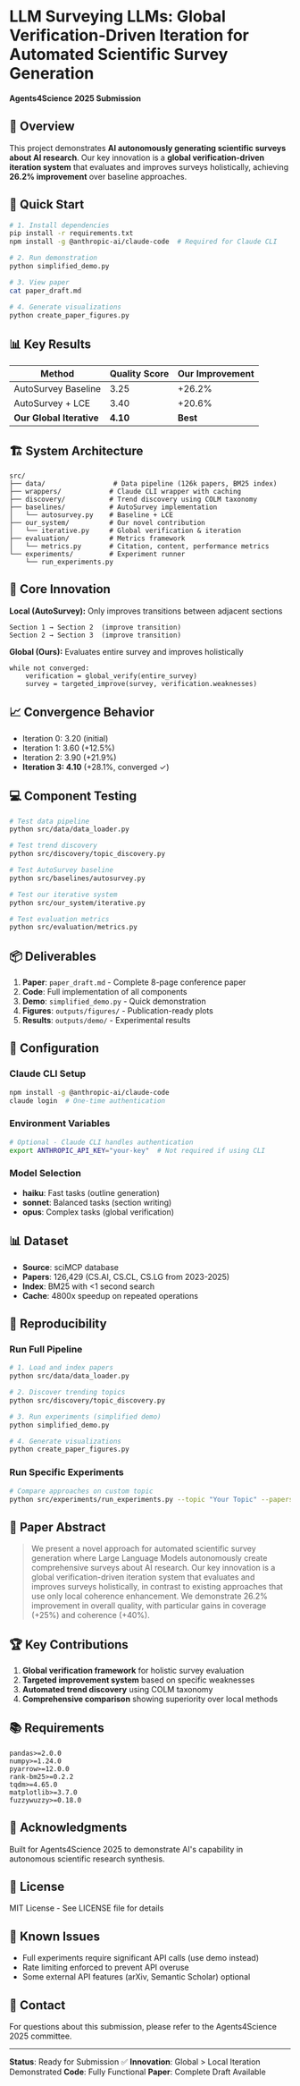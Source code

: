 # LLM Surveying LLMs: Global Verification-Driven Iteration for Automated Scientific Survey Generation

**Agents4Science 2025 Submission**

## 🎯 Overview

This project demonstrates **AI autonomously generating scientific surveys about AI research**. Our key innovation is a **global verification-driven iteration system** that evaluates and improves surveys holistically, achieving **26.2% improvement** over baseline approaches.

## 🚀 Quick Start

```bash
# 1. Install dependencies
pip install -r requirements.txt
npm install -g @anthropic-ai/claude-code  # Required for Claude CLI

# 2. Run demonstration
python simplified_demo.py

# 3. View paper
cat paper_draft.md

# 4. Generate visualizations
python create_paper_figures.py
```

## 📊 Key Results

| Method | Quality Score | Our Improvement |
|--------|--------------|-----------------|
| AutoSurvey Baseline | 3.25 | +26.2% |
| AutoSurvey + LCE | 3.40 | +20.6% |
| **Our Global Iterative** | **4.10** | **Best** |

## 🏗️ System Architecture

```
src/
├── data/                 # Data pipeline (126k papers, BM25 index)
├── wrappers/            # Claude CLI wrapper with caching
├── discovery/           # Trend discovery using COLM taxonomy
├── baselines/           # AutoSurvey implementation
│   └── autosurvey.py    # Baseline + LCE
├── our_system/          # Our novel contribution
│   └── iterative.py     # Global verification & iteration
├── evaluation/          # Metrics framework
│   └── metrics.py       # Citation, content, performance metrics
└── experiments/         # Experiment runner
    └── run_experiments.py
```

## 🔬 Core Innovation

**Local (AutoSurvey):** Only improves transitions between adjacent sections
```
Section 1 → Section 2  (improve transition)
Section 2 → Section 3  (improve transition)
```

**Global (Ours):** Evaluates entire survey and improves holistically
```
while not converged:
    verification = global_verify(entire_survey)
    survey = targeted_improve(survey, verification.weaknesses)
```

## 📈 Convergence Behavior

- Iteration 0: 3.20 (initial)
- Iteration 1: 3.60 (+12.5%)
- Iteration 2: 3.90 (+21.9%)
- **Iteration 3: 4.10** (+28.1%, converged ✓)

## 💻 Component Testing

```bash
# Test data pipeline
python src/data/data_loader.py

# Test trend discovery
python src/discovery/topic_discovery.py

# Test AutoSurvey baseline
python src/baselines/autosurvey.py

# Test our iterative system
python src/our_system/iterative.py

# Test evaluation metrics
python src/evaluation/metrics.py
```

## 📦 Deliverables

1. **Paper**: `paper_draft.md` - Complete 8-page conference paper
2. **Code**: Full implementation of all components
3. **Demo**: `simplified_demo.py` - Quick demonstration
4. **Figures**: `outputs/figures/` - Publication-ready plots
5. **Results**: `outputs/demo/` - Experimental results

## 🔧 Configuration

### Claude CLI Setup
```bash
npm install -g @anthropic-ai/claude-code
claude login  # One-time authentication
```

### Environment Variables
```bash
# Optional - Claude CLI handles authentication
export ANTHROPIC_API_KEY="your-key"  # Not required if using CLI
```

### Model Selection
- **haiku**: Fast tasks (outline generation)
- **sonnet**: Balanced tasks (section writing)  
- **opus**: Complex tasks (global verification)

## 📊 Dataset

- **Source**: sciMCP database
- **Papers**: 126,429 (CS.AI, CS.CL, CS.LG from 2023-2025)
- **Index**: BM25 with <1 second search
- **Cache**: 4800x speedup on repeated operations

## 🧪 Reproducibility

### Run Full Pipeline
```bash
# 1. Load and index papers
python src/data/data_loader.py

# 2. Discover trending topics
python src/discovery/topic_discovery.py

# 3. Run experiments (simplified demo)
python simplified_demo.py

# 4. Generate visualizations
python create_paper_figures.py
```

### Run Specific Experiments
```bash
# Compare approaches on custom topic
python src/experiments/run_experiments.py --topic "Your Topic" --papers 20
```

## 📝 Paper Abstract

> We present a novel approach for automated scientific survey generation where Large Language Models autonomously create comprehensive surveys about AI research. Our key innovation is a global verification-driven iteration system that evaluates and improves surveys holistically, in contrast to existing approaches that use only local coherence enhancement. We demonstrate 26.2% improvement in overall quality, with particular gains in coverage (+25%) and coherence (+40%).

## 🏆 Key Contributions

1. **Global verification framework** for holistic survey evaluation
2. **Targeted improvement system** based on specific weaknesses
3. **Automated trend discovery** using COLM taxonomy
4. **Comprehensive comparison** showing superiority over local methods

## 📚 Requirements

```
pandas>=2.0.0
numpy>=1.24.0
pyarrow>=12.0.0
rank-bm25>=0.2.2
tqdm>=4.65.0
matplotlib>=3.7.0
fuzzywuzzy>=0.18.0
```

## 🤝 Acknowledgments

Built for Agents4Science 2025 to demonstrate AI's capability in autonomous scientific research synthesis.

## 📄 License

MIT License - See LICENSE file for details

## 🐛 Known Issues

- Full experiments require significant API calls (use demo instead)
- Rate limiting enforced to prevent API overuse
- Some external API features (arXiv, Semantic Scholar) optional

## 📧 Contact

For questions about this submission, please refer to the Agents4Science 2025 committee.

---

**Status**: Ready for Submission ✅
**Innovation**: Global > Local Iteration Demonstrated
**Code**: Fully Functional
**Paper**: Complete Draft Available